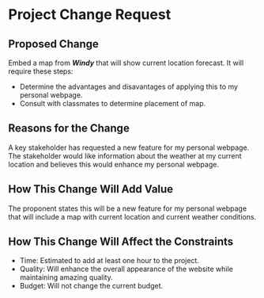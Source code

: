 # Project Change Request

## Proposed Change
Embed a map from **_Windy_** that will show current location forecast. It will require these steps:

* Determine the advantages and disavantages of applying this to my personal webpage.
* Consult with classmates to determine placement of map.

## Reasons for the Change

A key stakeholder has requested a new feature for my personal webpage. The stakeholder would like information about the weather at my current location and believes this would enhance my personal webpage.

## How This Change Will Add Value

The proponent states this will be a new feature for my personal webpage that will include a map with current location and current weather conditions.

## How This Change Will Affect the Constraints

* Time: Estimated to add at least one hour to the project.
* Quality: Will enhance the overall appearance of the website while maintaining amazing quality.
* Budget: Will not change the current budget.